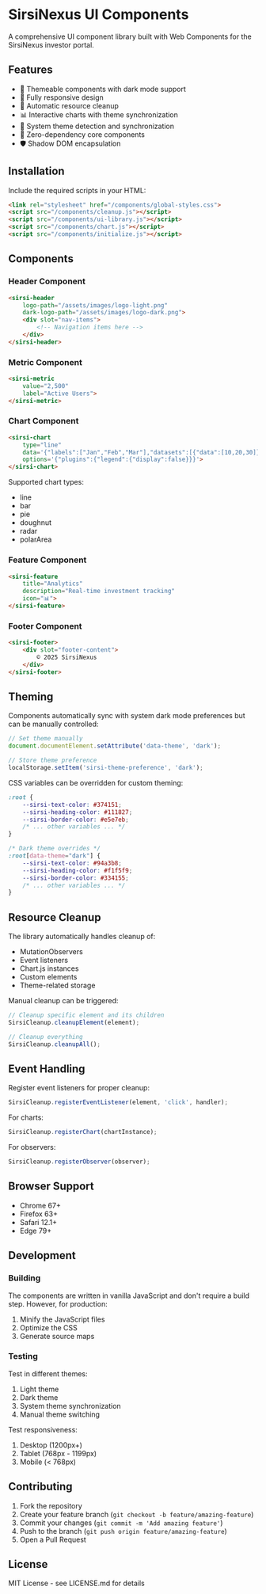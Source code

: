 # SirsiNexus UI Components

A comprehensive UI component library built with Web Components for the SirsiNexus investor portal.

## Features

- 🎨 Themeable components with dark mode support
- 📱 Fully responsive design
- 🧹 Automatic resource cleanup
- 📊 Interactive charts with theme synchronization
- 🔄 System theme detection and synchronization
- 🎯 Zero-dependency core components
- 🛡️ Shadow DOM encapsulation

## Installation

Include the required scripts in your HTML:

```html
<link rel="stylesheet" href="/components/global-styles.css">
<script src="/components/cleanup.js"></script>
<script src="/components/ui-library.js"></script>
<script src="/components/chart.js"></script>
<script src="/components/initialize.js"></script>
```

## Components

### Header Component

```html
<sirsi-header 
    logo-path="/assets/images/logo-light.png"
    dark-logo-path="/assets/images/logo-dark.png">
    <div slot="nav-items">
        <!-- Navigation items here -->
    </div>
</sirsi-header>
```

### Metric Component

```html
<sirsi-metric
    value="2,500"
    label="Active Users">
</sirsi-metric>
```

### Chart Component

```html
<sirsi-chart
    type="line"
    data='{"labels":["Jan","Feb","Mar"],"datasets":[{"data":[10,20,30]}]}'
    options='{"plugins":{"legend":{"display":false}}}'>
</sirsi-chart>
```

Supported chart types:
- line
- bar
- pie
- doughnut
- radar
- polarArea

### Feature Component

```html
<sirsi-feature
    title="Analytics"
    description="Real-time investment tracking"
    icon="📊">
</sirsi-feature>
```

### Footer Component

```html
<sirsi-footer>
    <div slot="footer-content">
        © 2025 SirsiNexus
    </div>
</sirsi-footer>
```

## Theming

Components automatically sync with system dark mode preferences but can be manually controlled:

```javascript
// Set theme manually
document.documentElement.setAttribute('data-theme', 'dark');

// Store theme preference
localStorage.setItem('sirsi-theme-preference', 'dark');
```

CSS variables can be overridden for custom theming:

```css
:root {
    --sirsi-text-color: #374151;
    --sirsi-heading-color: #111827;
    --sirsi-border-color: #e5e7eb;
    /* ... other variables ... */
}

/* Dark theme overrides */
:root[data-theme="dark"] {
    --sirsi-text-color: #94a3b8;
    --sirsi-heading-color: #f1f5f9;
    --sirsi-border-color: #334155;
    /* ... other variables ... */
}
```

## Resource Cleanup

The library automatically handles cleanup of:
- MutationObservers
- Event listeners
- Chart.js instances
- Custom elements
- Theme-related storage

Manual cleanup can be triggered:

```javascript
// Cleanup specific element and its children
SirsiCleanup.cleanupElement(element);

// Cleanup everything
SirsiCleanup.cleanupAll();
```

## Event Handling

Register event listeners for proper cleanup:

```javascript
SirsiCleanup.registerEventListener(element, 'click', handler);
```

For charts:

```javascript
SirsiCleanup.registerChart(chartInstance);
```

For observers:

```javascript
SirsiCleanup.registerObserver(observer);
```

## Browser Support

- Chrome 67+
- Firefox 63+
- Safari 12.1+
- Edge 79+

## Development

### Building

The components are written in vanilla JavaScript and don't require a build step. However, for production:

1. Minify the JavaScript files
2. Optimize the CSS
3. Generate source maps

### Testing

Test in different themes:
1. Light theme
2. Dark theme
3. System theme synchronization
4. Manual theme switching

Test responsiveness:
1. Desktop (1200px+)
2. Tablet (768px - 1199px)
3. Mobile (< 768px)

## Contributing

1. Fork the repository
2. Create your feature branch (`git checkout -b feature/amazing-feature`)
3. Commit your changes (`git commit -m 'Add amazing feature'`)
4. Push to the branch (`git push origin feature/amazing-feature`)
5. Open a Pull Request

## License

MIT License - see LICENSE.md for details
